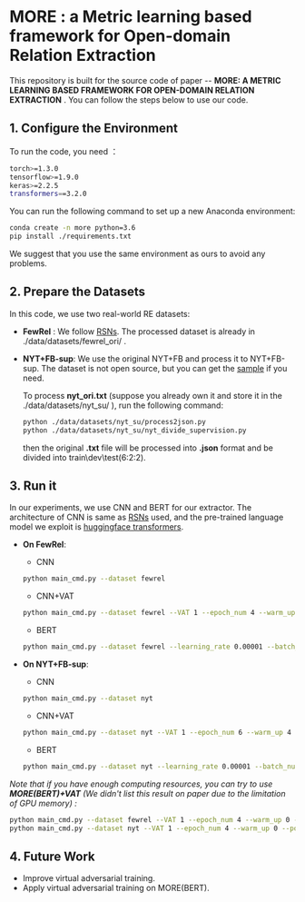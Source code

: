 # **MORE** : a **M**etric learning based framework for **O**pen-domain **R**elation **E**xtraction

This repository is built for the source code of paper -- **MORE: A METRIC LEARNING BASED FRAMEWORK FOR OPEN-DOMAIN RELATION EXTRACTION** . You can follow the steps below to use our code.

## 1. Configure the Environment

To run the code, you need ：

~~~bash
torch>=1.3.0
tensorflow>=1.9.0
keras>=2.2.5
transformers==3.2.0
~~~

You can run the following command to set up a new Anaconda environment:

```bash
conda create -n more python=3.6
pip install ./requirements.txt
```

We suggest that you use the same environment as ours to avoid any problems.

## 2. Prepare the Datasets

In this code, we use two real-world RE datasets:

- **FewRel** :  We follow [RSNs](https://github.com/thunlp/RSN). The processed dataset is already in ./data/datasets/fewrel_ori/ .

- **NYT+FB-sup**: We use the original NYT+FB and process it to NYT+FB-sup. The dataset is not open source, but you can get the [sample](https://github.com/diegma/relation-autoencoder/blob/master/data-sample.txt) if you need.  

  To process **nyt_ori.txt** (suppose you already own it and store it in the ./data/datasets/nyt_su/ ), run the following command:

  ```bash
  python ./data/datasets/nyt_su/process2json.py
  python ./data/datasets/nyt_su/nyt_divide_supervision.py
  ```

  then the original **.txt** file will be processed into **.json** format and be divided into train\dev\test(6:2:2).

## 3. Run it

In our experiments, we use CNN and BERT for our extractor. The architecture of CNN is same as [RSNs](https://github.com/thunlp/RSN) used, and the pre-trained language model we exploit is [huggingface transformers](https://huggingface.co/transformers/model_doc/bert.html).

- **On FewRel**:

  - CNN

  ```bash
  python main_cmd.py --dataset fewrel 
  ```

  - CNN+VAT

  ```bash
  python main_cmd.py --dataset fewrel --VAT 1 --epoch_num 4 --warm_up 3 --power_iterations 1 --p_mult 0.03 --lambda_V 1 
  ```

  - BERT

  ```bash
  python main_cmd.py --dataset fewrel --learning_rate 0.00001 --batch_num 1000 --BERT 1 
  ```

- **On NYT+FB-sup**:

  - CNN

  ```bash
  python main_cmd.py --dataset nyt
  ```

  - CNN+VAT

  ```bash
  python main_cmd.py --dataset nyt --VAT 1 --epoch_num 6 --warm_up 4 --power_iterations 1 --p_mult 0.5 --lambda_V 1.5
  ```

  - BERT

  ```bash
  python main_cmd.py --dataset nyt --learning_rate 0.00001 --batch_num 1000 --BERT 1 
  ```

*Note that if you have enough computing resources, you can try to use **MORE(BERT)+VAT** (We didn't list this result on paper  due to the limitation of GPU memory) :*

```bash
python main_cmd.py --dataset fewrel --VAT 1 --epoch_num 4 --warm_up 0 --power_iterations 1 --p_mult 0.03 --lambda_V 1 --learning_rate 0.00001 --batch_num 1000 --BERT 1
python main_cmd.py --dataset nyt --VAT 1 --epoch_num 4 --warm_up 0 --power_iterations 1 --p_mult 0.5 --lambda_V 1.5 --learning_rate 0.00001 --batch_num 1000 --BERT 1
```

## 4. Future Work

- Improve virtual adversarial training.
- Apply virtual adversarial training on MORE(BERT).

 

